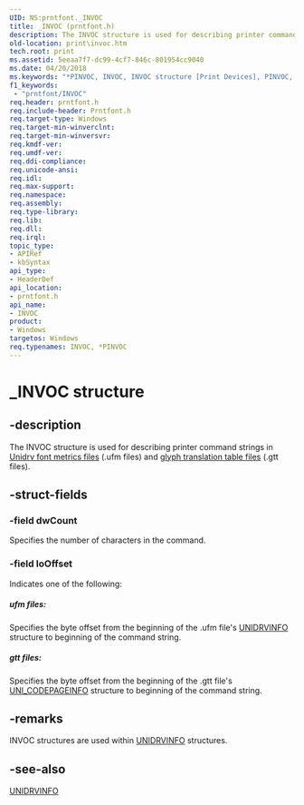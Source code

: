 ```yaml
---
UID: NS:prntfont._INVOC
title: _INVOC (prntfont.h)
description: The INVOC structure is used for describing printer command strings in Unidrv font metrics files (.ufm files) and glyph translation table files (.gtt files).
old-location: print\invoc.htm
tech.root: print
ms.assetid: 5eeaa7f7-dc99-4cf7-846c-801954cc9040
ms.date: 04/20/2018
ms.keywords: "*PINVOC, INVOC, INVOC structure [Print Devices], PINVOC, PINVOC structure pointer [Print Devices], _INVOC, print.invoc, print_unidrv-pscript_fonts_1c5bebe8-a2ca-4049-bcce-defd8622761b.xml, prntfont/INVOC, prntfont/PINVOC"
f1_keywords:
 - "prntfont/INVOC"
req.header: prntfont.h
req.include-header: Prntfont.h
req.target-type: Windows
req.target-min-winverclnt: 
req.target-min-winversvr: 
req.kmdf-ver: 
req.umdf-ver: 
req.ddi-compliance: 
req.unicode-ansi: 
req.idl: 
req.max-support: 
req.namespace: 
req.assembly: 
req.type-library: 
req.lib: 
req.dll: 
req.irql: 
topic_type:
- APIRef
- kbSyntax
api_type:
- HeaderDef
api_location:
- prntfont.h
api_name:
- INVOC
product:
- Windows
targetos: Windows
req.typenames: INVOC, *PINVOC
---
```


# _INVOC structure


## -description


The INVOC structure is used for describing printer command strings in <a href="https://docs.microsoft.com/windows-hardware/drivers/print/customized-font-management">Unidrv font metrics files</a> (.ufm files) and <a href="https://docs.microsoft.com/windows-hardware/drivers/print/customized-font-management">glyph translation table files</a> (.gtt files).


## -struct-fields




### -field dwCount

Specifies the number of characters in the command.


### -field loOffset

Indicates one of the following:





##### ufm files:

Specifies the byte offset from the beginning of the .ufm file's <a href="https://docs.microsoft.com/windows-hardware/drivers/ddi/prntfont/ns-prntfont-_unidrvinfo">UNIDRVINFO</a> structure to beginning of the command string.



##### gtt files:

Specifies the byte offset from the beginning of the .gtt file's <a href="https://docs.microsoft.com/windows-hardware/drivers/ddi/prntfont/ns-prntfont-_uni_codepageinfo">UNI_CODEPAGEINFO</a> structure to beginning of the command string.


## -remarks



INVOC structures are used within <a href="https://docs.microsoft.com/windows-hardware/drivers/ddi/prntfont/ns-prntfont-_unidrvinfo">UNIDRVINFO</a> structures.




## -see-also




<a href="https://docs.microsoft.com/windows-hardware/drivers/ddi/prntfont/ns-prntfont-_unidrvinfo">UNIDRVINFO</a>
 

 

